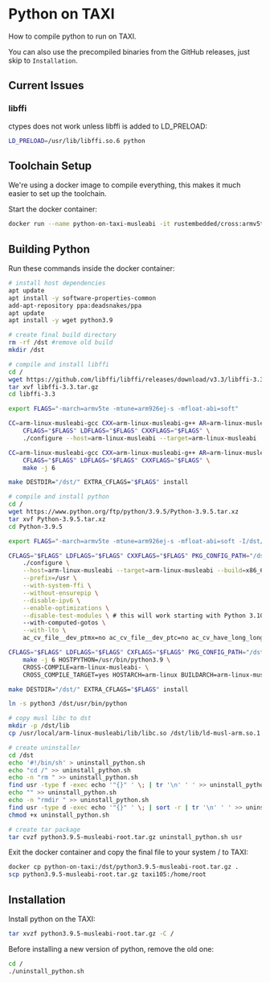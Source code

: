 # Python on TAXI
How to compile python to run on TAXI.

You can also use the precompiled binaries from the GitHub releases, just skip to `Installation`.

## Current Issues
### libffi
ctypes does not work unless libffi is added to LD_PRELOAD:
```bash
LD_PRELOAD=/usr/lib/libffi.so.6 python
```

## Toolchain Setup
We're using a docker image to compile everything, this makes it much easier to set up the toolchain.

Start the docker container:
```bash
docker run --name python-on-taxi-musleabi -it rustembedded/cross:armv5te-unknown-linux-musleabi /bin/bash
```

## Building Python
Run these commands inside the docker container:
```bash
# install host dependencies
apt update
apt install -y software-properties-common
add-apt-repository ppa:deadsnakes/ppa
apt update
apt install -y wget python3.9

# create final build directory
rm -rf /dst #remove old build
mkdir /dst

# compile and install libffi
cd /
wget https://github.com/libffi/libffi/releases/download/v3.3/libffi-3.3.tar.gz
tar xvf libffi-3.3.tar.gz
cd libffi-3.3

export FLAGS="-march=armv5te -mtune=arm926ej-s -mfloat-abi=soft"

CC=arm-linux-musleabi-gcc CXX=arm-linux-musleabi-g++ AR=arm-linux-musleabi-ar CPP=arm-linux-musleabi-cpp \
    CFLAGS="$FLAGS" LDFLAGS="$FLAGS" CXXFLAGS="$FLAGS" \
    ./configure --host=arm-linux-musleabi --target=arm-linux-musleabi

CC=arm-linux-musleabi-gcc CXX=arm-linux-musleabi-g++ AR=arm-linux-musleabi-ar CPP=arm-linux-musleabi-cpp \
    CFLAGS="$FLAGS" LDFLAGS="$FLAGS" CXXFLAGS="$FLAGS" \
    make -j 6

make DESTDIR="/dst/" EXTRA_CFLAGS="$FLAGS" install

# compile and install python
cd /
wget https://www.python.org/ftp/python/3.9.5/Python-3.9.5.tar.xz
tar xvf Python-3.9.5.tar.xz
cd Python-3.9.5

export FLAGS="-march=armv5te -mtune=arm926ej-s -mfloat-abi=soft -I/dst/usr/local/include -L/dst/usr/local/lib"

CFLAGS="$FLAGS" LDFLAGS="$FLAGS" CXXFLAGS="$FLAGS" PKG_CONFIG_PATH="/dst/usr/pkgconfig" \
    ./configure \
    --host=arm-linux-musleabi --target=arm-linux-musleabi --build=x86_64-linux-gnu \
    --prefix=/usr \
    --with-system-ffi \
    --without-ensurepip \
    --disable-ipv6 \
    --enable-optimizations \
    --disable-test-modules \ # this will work starting with Python 3.10
    --with-computed-gotos \
    --with-lto \
    ac_cv_file__dev_ptmx=no ac_cv_file__dev_ptc=no ac_cv_have_long_long_format=yes

CFLAGS="$FLAGS" LDFLAGS="$FLAGS" CXFLAGS="$FLAGS" PKG_CONFIG_PATH="/dst/usr/pkgconfig" \
    make -j 6 HOSTPYTHON=/usr/bin/python3.9 \
    CROSS-COMPILE=arm-linux-musleabi- \
    CROSS_COMPILE_TARGET=yes HOSTARCH=arm-linux BUILDARCH=arm-linux-musleabi-gcc

make DESTDIR="/dst/" EXTRA_CFLAGS="$FLAGS" install

ln -s python3 /dst/usr/bin/python

# copy musl libc to dst
mkdir -p /dst/lib
cp /usr/local/arm-linux-musleabi/lib/libc.so /dst/lib/ld-musl-arm.so.1

# create uninstaller
cd /dst
echo '#!/bin/sh' > uninstall_python.sh
echo "cd /" >> uninstall_python.sh
echo -n "rm " >> uninstall_python.sh
find usr -type f -exec echo '"{}" ' \; | tr '\n' ' ' >> uninstall_python.sh
echo "" >> uninstall_python.sh
echo -n "rmdir " >> uninstall_python.sh
find usr -type d -exec echo '"{}" ' \; | sort -r | tr '\n' ' ' >> uninstall_python.sh # sort directories so e.g. /usr/bin is deleted before /usr
chmod +x uninstall_python.sh

# create tar package
tar cvzf python3.9.5-musleabi-root.tar.gz uninstall_python.sh usr
```

Exit the docker container and copy the final file to your system / to TAXI:
```bash
docker cp python-on-taxi:/dst/python3.9.5-musleabi-root.tar.gz .
scp python3.9.5-musleabi-root.tar.gz taxi105:/home/root
```

## Installation
Install python on the TAXI:
```bash
tar xvzf python3.9.5-musleabi-root.tar.gz -C /
```

Before installing a new version of python, remove the old one:
```bash
cd /
./uninstall_python.sh
```
